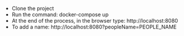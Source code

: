 - Clone the project
- Run the command: docker-compose up
- At the end of the process, in the browser type: http://localhost:8080
- To add a name: http://localhost:8080?peopleName=PEOPLE_NAME
